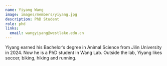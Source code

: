```yaml
---
name: Yiyang Wang
image: images/members/yiyang.jpg
description: PhD Student
role: phd
links:
  email: wangyiyang@westlake.edu.cn
---
```


Yiyang earned his Bachelor’s degree in Animal Science from Jilin University in 2024. Now he is a PhD student in Wang Lab. Outside the lab, Yiyang likes soccer, biking, hiking and running.
